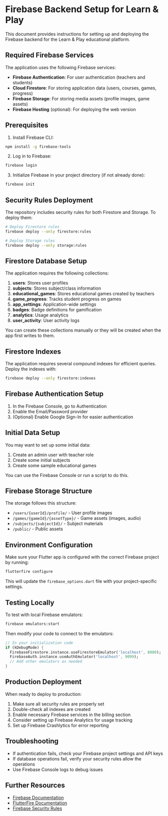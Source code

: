 # Firebase Backend Setup for Learn & Play

This document provides instructions for setting up and deploying the Firebase backend for the Learn & Play educational platform.

## Required Firebase Services

The application uses the following Firebase services:
- **Firebase Authentication**: For user authentication (teachers and students)
- **Cloud Firestore**: For storing application data (users, courses, games, progress)
- **Firebase Storage**: For storing media assets (profile images, game assets)
- **Firebase Hosting** (optional): For deploying the web version

## Prerequisites

1. Install Firebase CLI:
```bash
npm install -g firebase-tools
```

2. Log in to Firebase:
```bash
firebase login
```

3. Initialize Firebase in your project directory (if not already done):
```bash
firebase init
```

## Security Rules Deployment

The repository includes security rules for both Firestore and Storage. To deploy them:

```bash
# Deploy Firestore rules
firebase deploy --only firestore:rules

# Deploy Storage rules
firebase deploy --only storage:rules
```

## Firestore Database Setup

The application requires the following collections:

1. **users**: Stores user profiles
2. **subjects**: Stores subject/class information
3. **educational_games**: Stores educational games created by teachers  
4. **game_progress**: Tracks student progress on games
5. **app_settings**: Application-wide settings
6. **badges**: Badge definitions for gamification
7. **analytics**: Usage analytics
8. **user_activity**: User activity logs

You can create these collections manually or they will be created when the app first writes to them.

## Firestore Indexes

The application requires several compound indexes for efficient queries. Deploy the indexes with:

```bash
firebase deploy --only firestore:indexes
```

## Firebase Authentication Setup

1. In the Firebase Console, go to Authentication
2. Enable the Email/Password provider
3. (Optional) Enable Google Sign-In for easier authentication

## Initial Data Setup

You may want to set up some initial data:

1. Create an admin user with teacher role
2. Create some initial subjects
3. Create some sample educational games

You can use the Firebase Console or run a script to do this.

## Firebase Storage Structure

The storage follows this structure:
- `/users/{userId}/profile/` - User profile images
- `/games/{gameId}/{assetType}/` - Game assets (images, audio)
- `/subjects/{subjectId}/` - Subject materials
- `/public/` - Public assets

## Environment Configuration

Make sure your Flutter app is configured with the correct Firebase project by running:

```bash
flutterfire configure
```

This will update the `firebase_options.dart` file with your project-specific settings.

## Testing Locally

To test with local Firebase emulators:

```bash
firebase emulators:start
```

Then modify your code to connect to the emulators:

```dart
// In your initialization code
if (kDebugMode) {
  FirebaseFirestore.instance.useFirestoreEmulator('localhost', 8080);
  FirebaseAuth.instance.useAuthEmulator('localhost', 9099);
  // Add other emulators as needed
}
```

## Production Deployment

When ready to deploy to production:

1. Make sure all security rules are properly set
2. Double-check all indexes are created
3. Enable necessary Firebase services in the billing section
4. Consider setting up Firebase Analytics for usage tracking
5. Set up Firebase Crashlytics for error reporting

## Troubleshooting

- If authentication fails, check your Firebase project settings and API keys
- If database operations fail, verify your security rules allow the operations
- Use Firebase Console logs to debug issues

## Further Resources

- [Firebase Documentation](https://firebase.google.com/docs)
- [FlutterFire Documentation](https://firebase.flutter.dev/docs/overview)
- [Firebase Security Rules](https://firebase.google.com/docs/rules) 